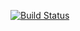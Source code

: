 [![Build Status](https://travis-ci.org/key/pysakuraio.svg?branch=master)](https://travis-ci.org/key/pysakuraio)

